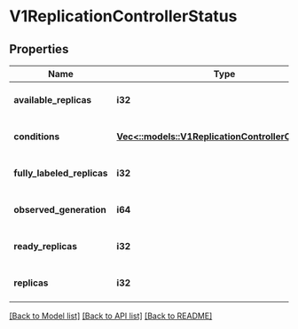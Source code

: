 # V1ReplicationControllerStatus

## Properties
Name | Type | Description | Notes
------------ | ------------- | ------------- | -------------
**available_replicas** | **i32** | The number of available replicas (ready for at least minReadySeconds) for this replication controller. | [optional] [default to null]
**conditions** | [**Vec<::models::V1ReplicationControllerCondition>**](io.k8s.kubernetes.pkg.api.v1.ReplicationControllerCondition.md) | Represents the latest available observations of a replication controller&#39;s current state. | [optional] [default to null]
**fully_labeled_replicas** | **i32** | The number of pods that have labels matching the labels of the pod template of the replication controller. | [optional] [default to null]
**observed_generation** | **i64** | ObservedGeneration reflects the generation of the most recently observed replication controller. | [optional] [default to null]
**ready_replicas** | **i32** | The number of ready replicas for this replication controller. | [optional] [default to null]
**replicas** | **i32** | Replicas is the most recently oberved number of replicas. More info: https://kubernetes.io/docs/concepts/workloads/controllers/replicationcontroller#what-is-a-replicationcontroller | [default to null]

[[Back to Model list]](../README.md#documentation-for-models) [[Back to API list]](../README.md#documentation-for-api-endpoints) [[Back to README]](../README.md)


